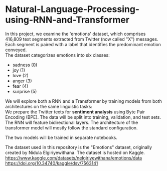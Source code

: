 # Natural-Language-Processing-using-RNN-and-Transformer

In this project, we examine the 'emotions' dataset, which comprises 416,809 text segments extracted from Twitter (now called "X") messages. Each segment is paired with a label that identifies the predominant emotion conveyed.  
The dataset categorizes emotions into six classes: 
- sadness (0)
- joy (1)
- love (2) 
- anger (3)
- fear (4)
- surprise (5)  

We will explore both a RNN and a Transformer by training models from both architectures on the same linguistic tasks:  
We prepare the Twitter texts for **sentiment analysis** using Byte Pair Encoding (BPE). The data will be split into training, validation, and test sets. The RNN will feature bidirectional layers. The architecture of the transformer model will mostly follow the standard configuration.  

The two models will be trained in separate notebooks.

The dataset used in this repository is the "Emotions" dataset, originally created by Nidula Elgiriyewithana. The dataset is hosted on Kaggle.
https://www.kaggle.com/datasets/nelgiriyewithana/emotions/data
https://doi.org/10.34740/kaggle/dsv/7563141
